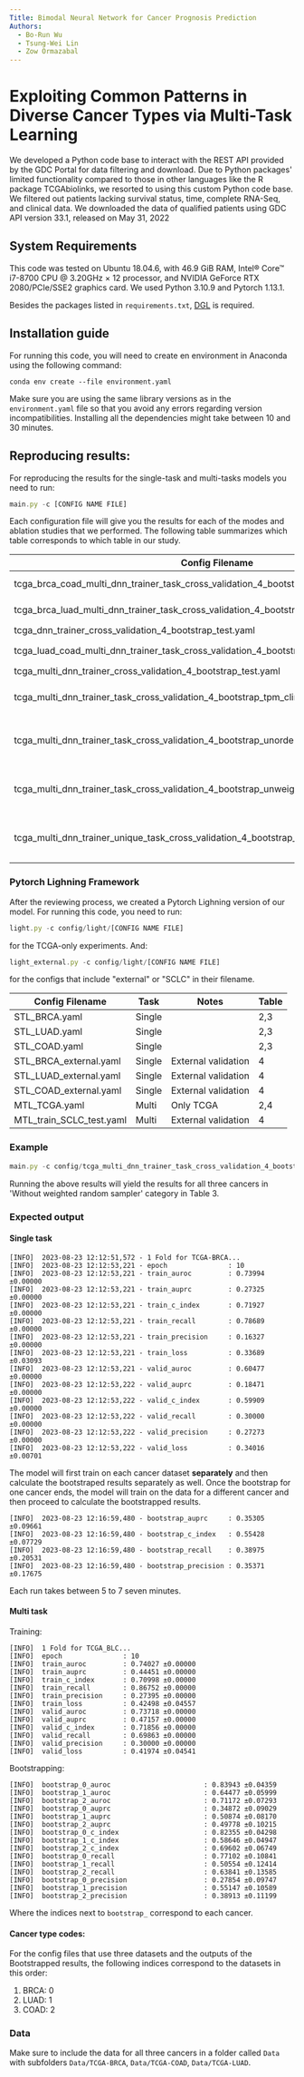 ```yaml
---
Title: Bimodal Neural Network for Cancer Prognosis Prediction
Authors:
  - Bo-Run Wu
  - Tsung-Wei Lin
  - Zow Ormazabal
---
```




# Exploiting Common Patterns in Diverse Cancer Types via Multi-Task Learning 
 We developed a Python code base to interact with the REST API provided by the GDC Portal for data filtering and download. Due to Python packages' limited functionality compared to those in other languages like the R package TCGAbiolinks, we resorted to using this custom Python code base. We filtered out patients lacking survival status, time, complete RNA-Seq, and clinical data. We downloaded the data of qualified patients using GDC API version 33.1, released on May 31, 2022 

## System Requirements

This code was tested on Ubuntu 18.04.6, with 46.9 GiB RAM, Intel® Core™ i7-8700 CPU @ 3.20GHz × 12 processor, and NVIDIA GeForce RTX 2080/PCIe/SSE2 graphics card. We used Python 3.10.9 and Pytorch 1.13.1.

Besides the packages listed in `requirements.txt`, [DGL](https://www.dgl.ai/pages/start.html) is required.

## Installation guide

For running this code, you will need to create en environment in Anaconda using the following command:

```conda env create --file environment.yaml```

Make sure you are using the same library versions as in the `environment.yaml` file so that you avoid any errors regarding version incompatibilities. 
Installing all the dependencies might take between 10 and 30 minutes.

## Reproducing results:

For reproducing the results for the single-task and multi-tasks models you need to run:

```jsx
main.py -c [CONFIG NAME FILE]
```

Each configuration file will give you the results for each of the modes and ablation studies that we performed. The following table summarizes which table corresponds to which table in our study.



| Config Filename | Task | Notes | Table
| --- | --- | --- |---|
| tcga_brca_coad_multi_dnn_trainer_task_cross_validation_4_bootstrap_tpm_clinical_overall.yaml | Multi | Leave LUAD out |3|
| tcga_brca_luad_multi_dnn_trainer_task_cross_validation_4_bootstrap_tpm_clinical_overall.yaml | Multi | Leave COAD out |3|
| tcga_dnn_trainer_cross_validation_4_bootstrap_test.yaml | Single |  | 1,2|
| tcga_luad_coad_multi_dnn_trainer_task_cross_validation_4_bootstrap_tpm_clinical_overall.yaml | Multi | Leave BRCA out |3|
| tcga_multi_dnn_trainer_cross_validation_4_bootstrap_test.yaml | Multi | Original |2,3|
| tcga_multi_dnn_trainer_task_cross_validation_4_bootstrap_tpm_clinical_overall.yaml | Multi | Without task description |3|
| tcga_multi_dnn_trainer_task_cross_validation_4_bootstrap_unordered_tpm_clinical_overall.yaml | Multi | Without Ordered RNA-Seq Data |3|
| tcga_multi_dnn_trainer_task_cross_validation_4_bootstrap_unweighed_tpm_clinical_overall.yaml | Multi | Without Weighted Random Sampler |3|
| tcga_multi_dnn_trainer_unique_task_cross_validation_4_bootstrap_tpm_clinical_overall.yaml | Multi | Unique RNA-Seq Feature Extractor |3|


### Pytorch Lighning Framework
After the reviewing process, we created a Pytorch Lighning version of our model. For running this code, you need to run:

```jsx
light.py -c config/light/[CONFIG NAME FILE]
```
for the TCGA-only experiments. And:

```jsx
light_external.py -c config/light/[CONFIG NAME FILE]
```
for the configs that include "external" or "SCLC" in their filename.

| Config Filename | Task | Notes | Table
| --- | --- | --- |---|
| STL_BRCA.yaml | Single |  |2,3|
| STL_LUAD.yaml | Single |  |2,3|
| STL_COAD.yaml | Single |  |2,3|
| STL_BRCA_external.yaml | Single | External validation |4|
| STL_LUAD_external.yaml | Single | External validation |4|
| STL_COAD_external.yaml | Single | External validation |4|
| MTL_TCGA.yaml | Multi | Only TCGA  |2,4|
| MTL_train_SCLC_test.yaml | Multi |  External validation  |4|





### Example

```jsx
main.py -c config/tcga_multi_dnn_trainer_task_cross_validation_4_bootstrap_unweighed_tpm_clinical_overall.yaml
```

Running the above results will yield the results for all three cancers in 'Without weighted random sampler' category in Table 3.


### Expected output

#### Single task
```[INFO]	2023-08-23 12:12:51,572 - Cross Validation Start
[INFO]	2023-08-23 12:12:51,572 - 1 Fold for TCGA-BRCA...
[INFO]	2023-08-23 12:12:53,221 - epoch               : 10
[INFO]	2023-08-23 12:12:53,221 - train_auroc         : 0.73994 ±0.00000
[INFO]	2023-08-23 12:12:53,221 - train_auprc         : 0.27325 ±0.00000
[INFO]	2023-08-23 12:12:53,221 - train_c_index       : 0.71927 ±0.00000
[INFO]	2023-08-23 12:12:53,221 - train_recall        : 0.78689 ±0.00000
[INFO]	2023-08-23 12:12:53,221 - train_precision     : 0.16327 ±0.00000
[INFO]	2023-08-23 12:12:53,221 - train_loss          : 0.33689 ±0.03093
[INFO]	2023-08-23 12:12:53,221 - valid_auroc         : 0.60477 ±0.00000
[INFO]	2023-08-23 12:12:53,222 - valid_auprc         : 0.18471 ±0.00000
[INFO]	2023-08-23 12:12:53,222 - valid_c_index       : 0.59909 ±0.00000
[INFO]	2023-08-23 12:12:53,222 - valid_recall        : 0.30000 ±0.00000
[INFO]	2023-08-23 12:12:53,222 - valid_precision     : 0.27273 ±0.00000
[INFO]	2023-08-23 12:12:53,222 - valid_loss          : 0.34016 ±0.00701
```

The model will first train on each cancer dataset **separately** and then calculate the bootstraped results separately as well. Once the bootstrap for one cancer ends, the model will train on the data for a different cancer and then proceed to calculate the bootstrapped results. 

```[INFO]	2023-08-23 12:16:59,479 - bootstrap_auroc     : 0.55437 ±0.07822
[INFO]	2023-08-23 12:16:59,480 - bootstrap_auprc     : 0.35305 ±0.09661
[INFO]	2023-08-23 12:16:59,480 - bootstrap_c_index   : 0.55428 ±0.07729
[INFO]	2023-08-23 12:16:59,480 - bootstrap_recall    : 0.38975 ±0.20531
[INFO]	2023-08-23 12:16:59,480 - bootstrap_precision : 0.35371 ±0.17675
```

Each run takes between 5 to 7 seven minutes.

#### Multi task
Training:
```[INFO]  Cross Validation Start
[INFO]  1 Fold for TCGA_BLC...
[INFO]  epoch               : 10
[INFO]  train_auroc         : 0.74027 ±0.00000
[INFO]  train_auprc         : 0.44451 ±0.00000
[INFO]  train_c_index       : 0.70998 ±0.00000
[INFO]  train_recall        : 0.86752 ±0.00000
[INFO]  train_precision     : 0.27395 ±0.00000
[INFO]  train_loss          : 0.42498 ±0.04557
[INFO]  valid_auroc         : 0.73718 ±0.00000
[INFO]  valid_auprc         : 0.47157 ±0.00000
[INFO]  valid_c_index       : 0.71856 ±0.00000
[INFO]  valid_recall        : 0.69863 ±0.00000
[INFO]  valid_precision     : 0.30000 ±0.00000
[INFO]  valid_loss          : 0.41974 ±0.04541
```
Bootstrapping:

```
[INFO]  bootstrap_0_auroc                       : 0.83943 ±0.04359
[INFO]  bootstrap_1_auroc                       : 0.64477 ±0.05999
[INFO]  bootstrap_2_auroc                       : 0.71172 ±0.07293
[INFO]  bootstrap_0_auprc                       : 0.34872 ±0.09029
[INFO]  bootstrap_1_auprc                       : 0.50874 ±0.08170
[INFO]  bootstrap_2_auprc                       : 0.49778 ±0.10215
[INFO]  bootstrap_0_c_index                     : 0.82355 ±0.04298
[INFO]  bootstrap_1_c_index                     : 0.58646 ±0.04947
[INFO]  bootstrap_2_c_index                     : 0.69602 ±0.06749
[INFO]  bootstrap_0_recall                      : 0.77102 ±0.10841
[INFO]  bootstrap_1_recall                      : 0.50554 ±0.12414
[INFO]  bootstrap_2_recall                      : 0.63841 ±0.13585
[INFO]  bootstrap_0_precision                   : 0.27854 ±0.09747
[INFO]  bootstrap_1_precision                   : 0.55147 ±0.10589
[INFO]  bootstrap_2_precision                   : 0.38913 ±0.11199
```
Where the indices next to `bootstrap_` correspond to each cancer.

#### Cancer type codes:

For the config files that use three datasets and the outputs of the Bootstrapped results, the following indices correspond to the datasets in this order:

1. BRCA: 0
2. LUAD: 1
3. COAD: 2



### Data

Make sure to include the data for all three cancers in a folder called `Data` with subfolders `Data/TCGA-BRCA`, `Data/TCGA-COAD`, `Data/TCGA-LUAD`. 
